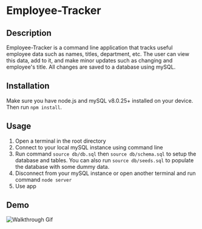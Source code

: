 # Employee-Tracker
## Description
Employee-Tracker is a command line application that tracks useful employee data such as names, titles, department, etc. The user can view this data, add to it, and make minor updates such as changing and employee's title. All changes are saved to a database using mySQL.

## Installation
Make sure you have node.js and mySQL v8.0.25+ installed on your device. Then run `npm install`.

## Usage

1. Open a terminal in the root directory
2. Connect to your local mySQL instance using command line
3. Run command `source db/db.sql` then `source db/schema.sql` to setup the database and tables. You can also run `source db/seeds.sql` to populate the database with some dummy data.
4. Disconnect from your mySQL instance or open another terminal and run command `node server`
5. Use app

## Demo
![Walkthrough Gif](/Employee-Tracker-Walkthrough.gif)

